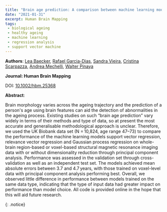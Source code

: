 ```yaml
---
title: "Brain age prediction: A comparison between machine learning models using region and voxel-based morphometric data"
date: "2021-01-31"
excerpt: Human Brain Mapping
tags:
 - biological ageing
 - healthy ageing
 - machine learning
 - regression analysis
 - support vector machine
---
```


__Authors__: [Lea Baecker](/members/Lea), [Rafael Garcia-Dias](/members/Rafael), [Sandra Vieira](/members/Sandra), [Cristina Scarpazza](/members/Cristina), [Andrea Mechelli](Andrea), [Walter Pinaya](/members/Walter)


**Journal: Human Brain Mapping**

DOI: [10.1002/hbm.25368](https://doi.org/10.1002/hbm.25368)

**Abstract**:

Brain morphology varies across the ageing trajectory and the prediction of a person's age using brain features can aid the detection of abnormalities in the ageing process. Existing studies on such “brain age prediction” vary widely in terms of their methods and type of data, so at present the most accurate and generalisable methodological approach is unclear. Therefore, we used the UK Biobank data set (N = 10,824, age range 47–73) to compare the performance of the machine learning models support vector regression, relevance vector regression and Gaussian process regression on whole-brain region-based or voxel-based structural magnetic resonance imaging data with or without dimensionality reduction through principal component analysis. Performance was assessed in the validation set through cross-validation as well as an independent test set. The models achieved mean absolute errors between 3.7 and 4.7 years, with those trained on voxel-level data with principal component analysis performing best. Overall, we observed little difference in performance between models trained on the same data type, indicating that the type of input data had greater impact on performance than model choice. All code is provided online in the hope that this will aid future research.

{: .notice}
